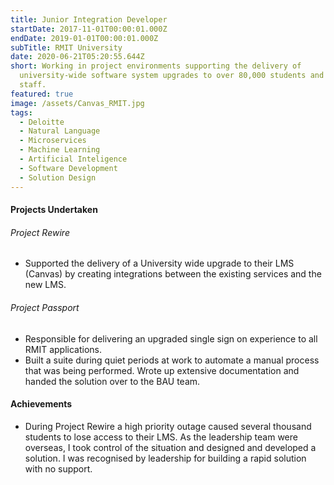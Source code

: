 ```yaml
---
title: Junior Integration Developer
startDate: 2017-11-01T00:00:01.000Z
endDate: 2019-01-01T00:00:01.000Z
subTitle: RMIT University
date: 2020-06-21T05:20:55.644Z
short: Working in project environments supporting the delivery of
  university-wide software system upgrades to over 80,000 students and 10,000
  staff.
featured: true
image: /assets/Canvas_RMIT.jpg
tags:
  - Deloitte
  - Natural Language
  - Microservices
  - Machine Learning
  - Artificial Inteligence
  - Software Development
  - Solution Design
---
```

#### Projects Undertaken

###### Project Rewire

* Supported the delivery of a University wide upgrade to their LMS (Canvas) by creating integrations between the existing services and the new LMS. 

###### Project Passport

* Responsible for delivering an upgraded single sign on experience to all RMIT applications.
* Built a suite during quiet periods at work to automate a manual process that was being performed. Wrote up extensive documentation and handed the solution over to the BAU team.

#### Achievements

* During Project Rewire a high priority outage caused several thousand students to lose access to their LMS. As the leadership team were overseas, I took control of the situation and designed and developed a solution. I was recognised by leadership for building a rapid solution with no support.
